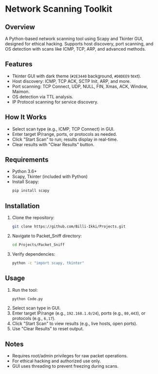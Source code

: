 # Network Scanning Toolkit

## Overview
A Python-based network scanning tool using Scapy and Tkinter GUI, designed for ethical hacking. Supports host discovery, port scanning, and OS detection with scans like ICMP, TCP, ARP, and advanced methods.

## Features
- Tkinter GUI with dark theme (`#2E3440` background, `#D8DEE9` text).
- Host discovery: ICMP, TCP ACK, SCTP Init, ARP, and more.
- Port scanning: TCP Connect, UDP, NULL, FIN, Xmas, ACK, Window, Maimon.
- OS detection via TTL analysis.
- IP Protocol scanning for service discovery.

## How It Works
- Select scan type (e.g., ICMP, TCP Connect) in GUI.
- Enter target IP/range, ports, or protocols as needed.
- Click "Start Scan" to run; results display in real-time.
- Clear results with "Clear Results" button.

## Requirements
- Python 3.6+
- Scapy, Tkinter (included with Python)
- Install Scapy:
  ```bash
  pip install scapy
  ```

## Installation
1. Clone the repository:
   ```bash
   git clone https://github.com/Billi-Ikki/Projects.git
   ```
2. Navigate to Packet_Sniff directory:
   ```bash
   cd Projects/Packet_Sniff
   ```
3. Verify dependencies:
   ```bash
   python -c "import scapy, tkinter"
   ```

## Usage
1. Run the tool:
   ```bash
   python Code.py
   ```
2. Select scan type in GUI.
3. Enter target IP/range (e.g., `192.168.1.0/24`), ports (e.g., `80,443`), or protocols (e.g., `6,17`).
4. Click "Start Scan" to view results (e.g., live hosts, open ports).
5. Use "Clear Results" to reset output.

## Notes
- Requires root/admin privileges for raw packet operations.
- For ethical hacking and authorized use only.
- GUI uses threading to prevent freezing during scans.
